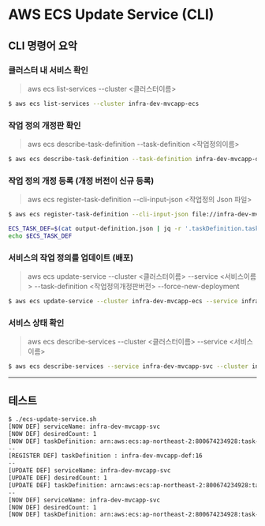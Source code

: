 
# AWS ECS Update Service (CLI)

## CLI 명령어 요악

### 클러스터 내 서비스 확인 

> aws ecs list-services --cluster <클러스터이름>

```sh
$ aws ecs list-services --cluster infra-dev-mvcapp-ecs
```

### 작업 정의 개정판 확인 

> aws ecs describe-task-definition --task-definition <작업정의이름>

```sh
$ aws ecs describe-task-definition --task-definition infra-dev-mvcapp-def
```

### 작업 정의 개정 등록 (개정 버전이 신규 등록)

> aws ecs register-task-definition --cli-input-json <작업정의 Json 파일>

```sh
$ aws ecs register-task-definition --cli-input-json file://infra-dev-mvcapp-def.json > output-definition.json

ECS_TASK_DEF=$(cat output-definition.json | jq -r '.taskDefinition.taskDefinitionArn' | awk -F/ '{ print $2 }')
echo $ECS_TASK_DEF

```

### 서비스의 작업 정의를 업데이트 (배포)

> aws ecs update-service --cluster <클러스터이름> --service <서비스이름> --task-definition <작업정의개정판버전> --force-new-deployment

```sh
$ aws ecs update-service --cluster infra-dev-mvcapp-ecs --service infra-dev-mvcapp-svc --task-definition infra-dev-mvcapp-def:6 --force-new-deployment
```


### 서비스 상태 확인 

> aws ecs describe-services --cluster <클러스터이름> --service <서비스이름>

```sh
$ aws ecs describe-services --service infra-dev-mvcapp-svc --cluster infra-dev-mvcapp-ecs
```

---

## 테스트 
 
```sh
$ ./ecs-update-service.sh
[NOW DEF] serviceName: infra-dev-mvcapp-svc
[NOW DEF] desiredCount: 1
[NOW DEF] taskDefinition: arn:aws:ecs:ap-northeast-2:800674234928:task-definition/infra-dev-mvcapp-def:15
--
[REGISTER DEF] taskDefinition : infra-dev-mvcapp-def:16
--
[UPDATE DEF] serviceName: infra-dev-mvcapp-svc
[UPDATE DEF] desiredCount: 1
[UPDATE DEF] taskDefinition: arn:aws:ecs:ap-northeast-2:800674234928:task-definition/infra-dev-mvcapp-def:16
--
[NOW DEF] serviceName: infra-dev-mvcapp-svc
[NOW DEF] desiredCount: 1
[NOW DEF] taskDefinition: arn:aws:ecs:ap-northeast-2:800674234928:task-definition/infra-dev-mvcapp-def:16
```

